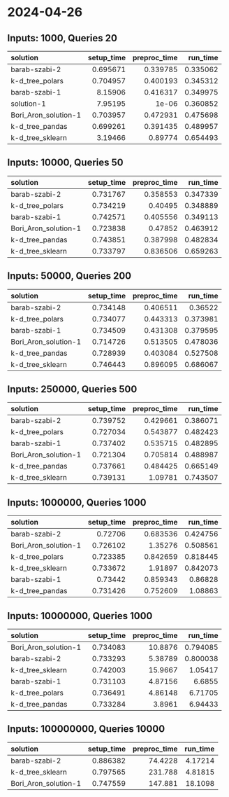 # 2024-04-26

## Inputs: 1000, Queries 20

| solution             |   setup_time |   preproc_time |   run_time |
|:---------------------|-------------:|---------------:|-----------:|
| barab-szabi-2        |     0.695671 |       0.339785 |   0.335062 |
| k-d_tree_polars      |     0.704957 |       0.400193 |   0.345312 |
| barab-szabi-1        |     8.15906  |       0.416317 |   0.349975 |
| solution-1           |     7.95195  |       1e-06    |   0.360852 |
| Bori_Aron_solution-1 |     0.703957 |       0.472931 |   0.475698 |
| k-d_tree_pandas      |     0.699261 |       0.391435 |   0.489957 |
| k-d_tree_sklearn     |     3.19466  |       0.89774  |   0.654493 |

## Inputs: 10000, Queries 50

| solution             |   setup_time |   preproc_time |   run_time |
|:---------------------|-------------:|---------------:|-----------:|
| barab-szabi-2        |     0.731767 |       0.358553 |   0.347339 |
| k-d_tree_polars      |     0.734219 |       0.40495  |   0.348889 |
| barab-szabi-1        |     0.742571 |       0.405556 |   0.349113 |
| Bori_Aron_solution-1 |     0.723838 |       0.47852  |   0.463912 |
| k-d_tree_pandas      |     0.743851 |       0.387998 |   0.482834 |
| k-d_tree_sklearn     |     0.733797 |       0.836506 |   0.659263 |

## Inputs: 50000, Queries 200

| solution             |   setup_time |   preproc_time |   run_time |
|:---------------------|-------------:|---------------:|-----------:|
| barab-szabi-2        |     0.734148 |       0.406511 |   0.36522  |
| k-d_tree_polars      |     0.734077 |       0.443313 |   0.373981 |
| barab-szabi-1        |     0.734509 |       0.431308 |   0.379595 |
| Bori_Aron_solution-1 |     0.714726 |       0.513505 |   0.478036 |
| k-d_tree_pandas      |     0.728939 |       0.403084 |   0.527508 |
| k-d_tree_sklearn     |     0.746443 |       0.896095 |   0.686067 |

## Inputs: 250000, Queries 500

| solution             |   setup_time |   preproc_time |   run_time |
|:---------------------|-------------:|---------------:|-----------:|
| barab-szabi-2        |     0.739752 |       0.429661 |   0.386071 |
| k-d_tree_polars      |     0.727034 |       0.543877 |   0.482423 |
| barab-szabi-1        |     0.737402 |       0.535715 |   0.482895 |
| Bori_Aron_solution-1 |     0.721304 |       0.705814 |   0.488987 |
| k-d_tree_pandas      |     0.737661 |       0.484425 |   0.665149 |
| k-d_tree_sklearn     |     0.739131 |       1.09781  |   0.743507 |

## Inputs: 1000000, Queries 1000

| solution             |   setup_time |   preproc_time |   run_time |
|:---------------------|-------------:|---------------:|-----------:|
| barab-szabi-2        |     0.72706  |       0.683536 |   0.424756 |
| Bori_Aron_solution-1 |     0.726102 |       1.35276  |   0.508561 |
| k-d_tree_polars      |     0.723385 |       0.842659 |   0.818445 |
| k-d_tree_sklearn     |     0.733672 |       1.91897  |   0.842073 |
| barab-szabi-1        |     0.73442  |       0.859343 |   0.86828  |
| k-d_tree_pandas      |     0.731426 |       0.752609 |   1.08863  |

## Inputs: 10000000, Queries 1000

| solution             |   setup_time |   preproc_time |   run_time |
|:---------------------|-------------:|---------------:|-----------:|
| Bori_Aron_solution-1 |     0.734083 |       10.8876  |   0.794085 |
| barab-szabi-2        |     0.733293 |        5.38789 |   0.800038 |
| k-d_tree_sklearn     |     0.742003 |       15.9667  |   1.05417  |
| barab-szabi-1        |     0.731103 |        4.87156 |   6.6855   |
| k-d_tree_polars      |     0.736491 |        4.86148 |   6.71705  |
| k-d_tree_pandas      |     0.733284 |        3.8961  |   6.94433  |

## Inputs: 100000000, Queries 10000

| solution             |   setup_time |   preproc_time |   run_time |
|:---------------------|-------------:|---------------:|-----------:|
| barab-szabi-2        |     0.886382 |        74.4228 |    4.17214 |
| k-d_tree_sklearn     |     0.797565 |       231.788  |    4.81815 |
| Bori_Aron_solution-1 |     0.747559 |       147.881  |   18.1098  |